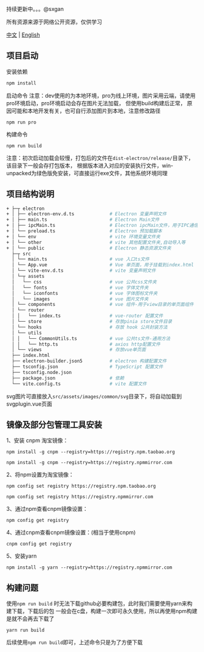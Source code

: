 持续更新中。。。@sxgan

所有资源来源于网络公开资源，仅供学习

[中文](README.md) | [English](README.en.md)

## 项目启动

安装依赖

```sh
npm install
```
启动命令
注意：dev使用的为本地环境，pro为线上环境，图片采用云端，请使用pro环境启动，pro环境启动会存在图片无法加载，
但使用build构建后正常， 原因可能和本地开发有关，也可自行添加图片到本地，注意修改路径
```shell
npm run pro
```
构建命令
```shell
npm run build
```
注意：初次启动加载会较慢，打包后的文件在`dist-electron/release/`目录下，该目录下一般会存打包版本，
根据版本进入对应的安装执行文件，win-unpacked为绿色版免安装，可直接运行exe文件，其他系统环境同理

## 项目结构说明
```sh
+ ├─┬ electron
+ │ ├── electron-env.d.ts             # Electron 变量声明文件   
+ │ ├── main.ts                       # Electron Main文件  
+ │ ├── ipcMain.ts                    # Electron ipcMain文件，用于IPC通信  
+ │ └── preload.ts                    # Electron 预加载脚本
+ │ └── env                           # vite 环境变量文件夹
+ │ └── other                         # vite 其他配置文件夹,自动导入等
+ │ └── public                        # Electron 静态资源文件夹
  ├─┬ src
  │ └── main.ts                       # vue 入口ts文件
  │ └── App.vue                       # Vue 单页面，用于挂载到index.html
  │ └── vite-env.d.ts                 # vite 变量声明文件
  │ └─┬ assets
  │   └── css                         # vue 公共css文件夹
  │   └── fonts                       # vue 字体文件夹
  │   └── iconfonts                   # vue 字体图标文件夹
  │   └── images                      # vue 图片文件夹
  │ └── components                    # vue 组件-用于view目录的单页面组件
  │ └── router                        
  │ │   └── index.ts                  # vue-router 配置文件
  │ └── store                         # 存放pinia store文件目录
  │ └── hooks                         # 存放 hook 公共封装方法
  │ └── utils                         
  │ │   └── CommonUtils.ts            # vue 公共ts文件-通用方法
  │ │   └── http.ts                   # axios http配置文件
  │ └── views                         # 存放vue单页面
  ├── index.html
  ├── electron-builder.json5          # electron 构建配置文件
  ├── tsconfig.json                   # TypeScript 配置文件
  ├── tsconfig.node.json
  ├── package.json                    # 依赖
  └── vite.config.ts                  # vite 配置文件
```
svg图片可直接放入`src/assets/images/common/svg`目录下，将自动加载到svgplugin.vue页面
## 镜像及部分包管理工具安装

1、安装 cnpm 淘宝镜像：
```shell
npm install -g cnpm --registry=https://registry.npm.taobao.org

npm install -g cnpm --registry=https://registry.npmmirror.com
```
2、将npm设置为淘宝镜像：
```shell
npm config set registry https://registry.npm.taobao.org

npm config set registry https://registry.npmmirror.com
```
3、通过npm查看cnpm镜像设置：
```shell
npm config get registry
```
4、通过cnpm查看cnpm镜像设置：(相当于使用cnpm)
```shell
cnpm config get registry
```
5、安装yarn
```shell
npm install -g yarn --registry=https://registry.npmmirror.com
```

## 构建问题
使用`npm run build` 时无法下载github必要构建包，此时我们需要使用yarn来构建下载，下载后的包
一般会在c盘，构建一次即可永久使用，所以再使用npm构建是就不会再去下载了
```shell 
yarn run build
```
后续使用`npm run build`即可，上述命令只是为了方便下载
